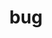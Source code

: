 ---
category: 3-letters
denotation: null
name: bug
reference_link: https://www.etymonline.com/word/bug
root_language: null
root_name: null
title: bug
type: free
word_sums:
- respelling: bug
  sum: 'Bug + '
---